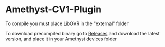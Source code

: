 # Amethyst-CV1-Plugin

To compile you must place [LibOVR](https://developer.oculus.com/downloads/package/oculus-sdk-for-windows) in the "external" folder

To download precompiled binary go to [Releases](https://github.com/DeltaNeverUsed/Amethyst-CV1-Plugin/releases/latest) and download the latest version,
and place it in your Amethyst devices folder
